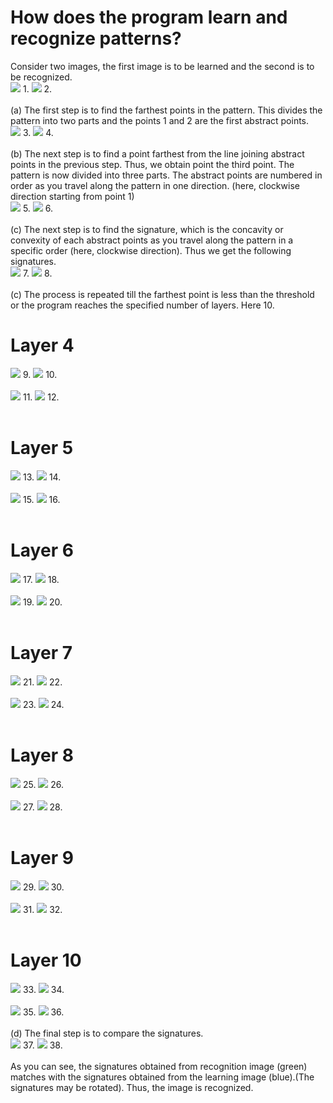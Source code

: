 # How does the program learn and recognize patterns?<br>
Consider two images, the first image is to be learned and the second is to be recognized. <br>
<img src="sign-images/s.png"></img>&nbsp;1.&nbsp;<img src="sign-images/s-ripple.png"></img>&nbsp;2.
<br><br>
(a) The first step is to find the farthest points in the pattern. This divides the pattern into two parts and the points 1 and 2 are the first abstract points.<br>
<img src="sign-images/learn/s2.png"></img>&nbsp;3.&nbsp;<img src="sign-images/recognize/s-ripple2.png"></img>&nbsp;4.
<br><br>
(b) The next step is to find a point farthest from the line joining abstract points in the previous step. Thus, we obtain point the third point. The pattern is now divided into three parts. The abstract points are numbered in order as you travel along the pattern in one direction. (here, clockwise direction starting from point 1)<br>
<img src="sign-images/learn/s3.png"></img>&nbsp;5.&nbsp;<img src="sign-images/recognize/s-ripple3.png"></img>&nbsp;6.
<br><br>
(c) The next step is to find the signature, which is the concavity or convexity of each abstract points as you travel along the pattern in a specific order (here, clockwise direction).
Thus we get the following signatures.<br>
<img src="sign-images/learn/s3-sign-join.png"></img>&nbsp;7.&nbsp;<img src="sign-images/recognize/s-ripple3-sign-join.png"></img>&nbsp;8.
<br><br>
(c) The process is repeated till the farthest point is less than the threshold or the program reaches the specified number of layers. Here 10.<br>
# Layer 4
<img src="sign-images/learn/s4.png"></img>&nbsp;9.&nbsp;<img src="sign-images/recognize/s-ripple4.png"></img>&nbsp;10.
<br><br>
<img src="sign-images/learn/s4-sign-join.png"></img>&nbsp;11.&nbsp;<img src="sign-images/recognize/s-ripple4-sign-join.png"></img>&nbsp;12.
<br><br>
# Layer 5
<img src="sign-images/learn/s5.png"></img>&nbsp;13.&nbsp;<img src="sign-images/recognize/s-ripple5.png"></img>&nbsp;14.
<br><br>
<img src="sign-images/learn/s5-sign-join.png"></img>&nbsp;15.&nbsp;<img src="sign-images/recognize/s-ripple5-sign-join.png"></img>&nbsp;16.
<br><br>
# Layer 6
<img src="sign-images/learn/s6.png"></img>&nbsp;17.&nbsp;<img src="sign-images/recognize/s-ripple6.png"></img>&nbsp;18.
<br><br>
<img src="sign-images/learn/s6-sign-join.png"></img>&nbsp;19.&nbsp;<img src="sign-images/recognize/s-ripple6-sign-join.png"></img>&nbsp;20.
<br><br>
# Layer 7
<img src="sign-images/learn/s7.png"></img>&nbsp;21.&nbsp;<img src="sign-images/recognize/s-ripple7.png"></img>&nbsp;22.
<br><br>
<img src="sign-images/learn/s7-sign-join.png"></img>&nbsp;23.&nbsp;<img src="sign-images/recognize/s-ripple7-sign-join.png"></img>&nbsp;24.
<br><br>
# Layer 8
<img src="sign-images/learn/s8.png"></img>&nbsp;25.&nbsp;<img src="sign-images/recognize/s-ripple8.png"></img>&nbsp;26.
<br><br>
<img src="sign-images/learn/s8-sign-join.png"></img>&nbsp;27.&nbsp;<img src="sign-images/recognize/s-ripple8-sign-join.png"></img>&nbsp;28.
<br><br>
# Layer 9
<img src="sign-images/learn/s9.png"></img>&nbsp;29.&nbsp;<img src="sign-images/recognize/s-ripple9.png"></img>&nbsp;30.
<br><br>
<img src="sign-images/learn/s9-sign-join.png"></img>&nbsp;31.&nbsp;<img src="sign-images/recognize/s-ripple9-sign-join.png"></img>&nbsp;32.
<br><br>
# Layer 10
<img src="sign-images/learn/s10.png"></img>&nbsp;33.&nbsp;<img src="sign-images/recognize/s-ripple10.png"></img>&nbsp;34.
<br><br>
<img src="sign-images/learn/s10-sign-join.png"></img>&nbsp;35.&nbsp;<img src="sign-images/recognize/s-ripple10-sign-join.png"></img>&nbsp;36.
<br><br>
(d) The final step is to compare the signatures.<br>
<img src="sign-images/learn/sign-learn.png"></img>&nbsp;37.&nbsp;<img src="sign-images/recognize/recognize-sign.png"></img>&nbsp;38.
<br><br>
As you can see, the signatures obtained from recognition image (green) matches with the signatures obtained from the learning image (blue).(The signatures may be rotated).
Thus, the image is recognized.
